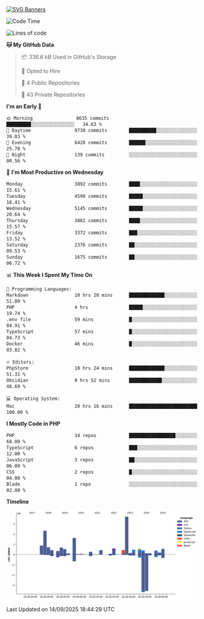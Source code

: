 [![SVG Banners](https://svg-banners.vercel.app/api?type=glitch&text1=Gere_Lajos%F0%9F%92%BB&width=800&height=400)](https://github.com/Akshay090/svg-banners)

<!--START_SECTION:waka-->
![Code Time](http://img.shields.io/badge/Code%20Time-2%2C842%20hrs%2039%20mins-blue)

![Lines of code](https://img.shields.io/badge/From%20Hello%20World%20I%27ve%20Written-16.1%20million%20lines%20of%20code-blue)

**🐱 My GitHub Data** 

> 📦 336.6 kB Used in GitHub's Storage 
 > 
> 💼 Opted to Hire
 > 
> 📜 4 Public Repositories 
 > 
> 🔑 43 Private Repositories 
 > 
**I'm an Early 🐤** 

```text
🌞 Morning                8635 commits        █████████░░░░░░░░░░░░░░░░   34.63 % 
🌆 Daytime                9730 commits        ██████████░░░░░░░░░░░░░░░   39.03 % 
🌃 Evening                6428 commits        ██████░░░░░░░░░░░░░░░░░░░   25.78 % 
🌙 Night                  139 commits         ░░░░░░░░░░░░░░░░░░░░░░░░░   00.56 % 
```
📅 **I'm Most Productive on Wednesday** 

```text
Monday                   3892 commits        ████░░░░░░░░░░░░░░░░░░░░░   15.61 % 
Tuesday                  4590 commits        █████░░░░░░░░░░░░░░░░░░░░   18.41 % 
Wednesday                5145 commits        █████░░░░░░░░░░░░░░░░░░░░   20.64 % 
Thursday                 3882 commits        ████░░░░░░░░░░░░░░░░░░░░░   15.57 % 
Friday                   3372 commits        ███░░░░░░░░░░░░░░░░░░░░░░   13.52 % 
Saturday                 2376 commits        ██░░░░░░░░░░░░░░░░░░░░░░░   09.53 % 
Sunday                   1675 commits        ██░░░░░░░░░░░░░░░░░░░░░░░   06.72 % 
```


📊 **This Week I Spent My Time On** 

```text
💬 Programming Languages: 
Markdown                 10 hrs 20 mins      █████████████░░░░░░░░░░░░   51.00 % 
PHP                      4 hrs               █████░░░░░░░░░░░░░░░░░░░░   19.74 % 
.env file                59 mins             █░░░░░░░░░░░░░░░░░░░░░░░░   04.91 % 
TypeScript               57 mins             █░░░░░░░░░░░░░░░░░░░░░░░░   04.73 % 
Docker                   46 mins             █░░░░░░░░░░░░░░░░░░░░░░░░   03.82 % 

🔥 Editors: 
PhpStorm                 10 hrs 24 mins      █████████████░░░░░░░░░░░░   51.31 % 
Obsidian                 9 hrs 52 mins       ████████████░░░░░░░░░░░░░   48.69 % 

💻 Operating System: 
Mac                      20 hrs 16 mins      █████████████████████████   100.00 % 
```

**I Mostly Code in PHP** 

```text
PHP                      34 repos            █████████████████░░░░░░░░   68.00 % 
TypeScript               6 repos             ███░░░░░░░░░░░░░░░░░░░░░░   12.00 % 
JavaScript               3 repos             ██░░░░░░░░░░░░░░░░░░░░░░░   06.00 % 
CSS                      2 repos             █░░░░░░░░░░░░░░░░░░░░░░░░   04.00 % 
Blade                    1 repo              ░░░░░░░░░░░░░░░░░░░░░░░░░   02.00 % 
```



**Timeline**

![Lines of Code chart](https://raw.githubusercontent.com/gere-lajos/gere-lajos/main/assets/bar_graph.png)


 Last Updated on 14/09/2025 18:44:29 UTC
<!--END_SECTION:waka-->
